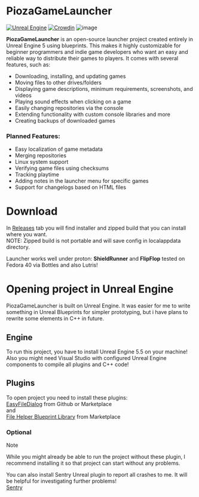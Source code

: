 # PiozaGameLauncher
[![Unreal Engine](https://img.shields.io/badge/Unreal%20Engine-%23313131.svg?logo=unrealengine&logoColor=white)](#)
[![Crowdin](https://badges.crowdin.net/piozagamelauncher/localized.svg)](https://crowdin.com/project/piozagamelauncher)
![image](https://github.com/user-attachments/assets/62e4bcba-83f8-4dc9-b255-306b37c0cb16)



**PiozaGameLauncher** is an open-source launcher project created entirely in Unreal Engine 5 using blueprints. This makes it highly customizable for beginner programmers and indie game developers who want an easy and reliable way to distribute their games to players. It comes with several features, such as:

- Downloading, installing, and updating games  
- Moving files to other drives/folders  
- Displaying game descriptions, minimum requirements, screenshots, and videos  
- Playing sound effects when clicking on a game  
- Easily changing repositories via the console  
- Extending functionality with custom console libraries and more
- Creating backups of downloaded games  

### Planned Features:
- Easy localization of game metadata  
- Merging repositories  
- Linux system support  
- Verifying game files using checksums  
- Tracking playtime  
- Adding notes in the launcher menu for specific games  
- Support for changelogs based on HTML files
# Download
In [Releases](https://github.com/Shieldowskyy/PiozaGameLauncher/releases) tab you will find installer and zipped build that you can install where you want.\
NOTE: Zipped build is not portable and will save config in localappdata directory.

Launcher works well under proton: **ShieldRunner** and **FlipFlop** tested on Fedora 40 via Bottles and also Lutris!

# Opening project in Unreal Engine
PiozaGameLauncher is built on Unreal Engine. It was easier for me to write something in Unreal Blueprints for simpler prototyping, but i have plans to rewrite some elements in C++ in future.
## Engine
To run this project, you have to install Unreal Engine 5.5 on your machine! Also you might need Visual Studio with configured Unreal Engine components to compile all plugins and C++ code!
## Plugins
To open project you need to install these plugins:\
[EasyFileDialog](https://github.com/unrealsumon/EasyFileDialog) from Github or Marketplace\
and\
[File Helper Blueprint Library](https://www.unrealengine.com/marketplace/en-US/product/file-helper-bp-library) from Marketplace
### Optional
> [!NOTE]
> While you might already be able to run the project without these plugin, I recommend installing it so that project can start without any problems.

You can also install Sentry Unreal plugin to report all crashes to me. It will be helpful for investigating further problems!\
[Sentry](https://github.com/getsentry/sentry-unreal/releases)
